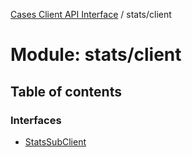 [Cases Client API Interface](../cases_client_api.md) / stats/client

# Module: stats/client

## Table of contents

### Interfaces

- [StatsSubClient](../interfaces/stats_client.statssubclient.md)
